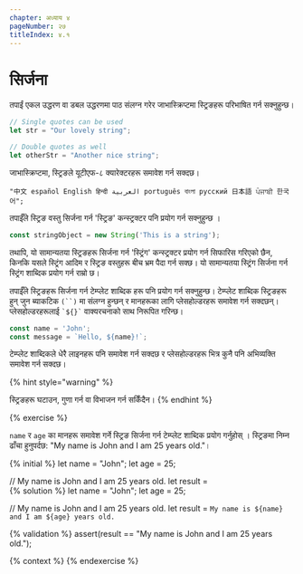 ```yaml
---
chapter: अध्याय ४
pageNumber: २७
titleIndex: ४.१
---
```

# सिर्जना

तपाईं एकल उद्धरण वा डबल उद्धरणमा पाठ संलग्न गरेर जाभास्क्रिप्टमा स्ट्रिङहरू परिभाषित गर्न सक्नुहुन्छ।

```javascript
// Single quotes can be used
let str = "Our lovely string";

// Double quotes as well
let otherStr = "Another nice string";
```

जाभास्क्रिप्टमा, स्ट्रिङले यूटीएफ-८ क्यारेक्टरहरू समावेश गर्न सक्दछ।

```
"中文 español English हिन्दी العربية português বাংলা русский 日本語 ਪੰਜਾਬੀ 한국어";
```

तपाईँले स्ट्रिङ वस्तु सिर्जना गर्न 'स्ट्रिङ' कन्स्ट्रक्टर पनि प्रयोग गर्न सक्नुहुन्छ ।

```javascript
const stringObject = new String('This is a string');
```

तथापि, यो सामान्यतया स्ट्रिङहरू सिर्जना गर्न 'स्ट्रिंग' कन्स्ट्रक्टर प्रयोग गर्न सिफारिस गरिएको छैन, किनकि यसले स्ट्रिंग आदिम र स्ट्रिङ वस्तुहरू बीच भ्रम पैदा गर्न सक्छ। यो सामान्यतया स्ट्रिंग सिर्जना गर्न स्ट्रिंग शाब्दिक प्रयोग गर्न राम्रो छ।

तपाईँले स्ट्रिङहरू सिर्जना गर्न टेम्प्लेट शाब्दिक हरू पनि प्रयोग गर्न सक्नुहुन्छ। टेम्प्लेट शाब्दिक स्ट्रिङहरू हुन् जुन ब्याकटिक `(``)` मा संलग्न हुन्छन् र मानहरूका लागि प्लेसहोल्डरहरू समावेश गर्न सक्दछन्। प्लेसहोल्डरहरूलाई `` `${}` ``  वाक्यरचनाको साथ निरूपित गरिन्छ।

```javascript
const name = 'John';
const message = `Hello, ${name}!`;
```

टेम्प्लेट शाब्दिकले धेरै लाइनहरू पनि समावेश गर्न सक्दछ र प्लेसहोल्डरहरू भित्र कुनै पनि अभिव्यक्ति समावेश गर्न सक्दछ।

{% hint style="warning" %}

स्ट्रिङहरू घटाउन, गुणा गर्न वा विभाजन गर्न सकिँदैन।
{% endhint %}

{% exercise %}

`name` र `age` का मानहरू समावेश गर्ने स्ट्रिङ सिर्जना गर्न टेम्प्लेट शाब्दिक प्रयोग गर्नुहोस् । स्ट्रिङमा निम्न ढाँचा हुनुपर्दछ: "My name is John and I am 25 years old."।

{% initial %}
let name = "John";
let age = 25;

// My name is John and I am 25 years old.
let result =  
{% solution %}
let name = "John";
let age = 25;

// My name is John and I am 25 years old.
let result = `My name is ${name} and I am ${age} years old.`

{% validation %}
assert(result == "My name is John and I am 25 years old.");

{% context %}
{% endexercise %}
